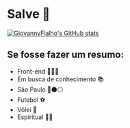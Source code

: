 # Salve 🚀

[![GiovannyFialho's GitHub stats](https://github-readme-stats.vercel.app/api?username=GiovannyFialho&theme=radical&show_icons=true)](https://github.com/anuraghazra/github-readme-stats)

## Se fosse fazer um resumo:
- Front-end 👨🏻‍💻
- Em busca de conhecimento 📚
- São Paulo 🔴⚫️⚪️
- Futebol ⚽️
- Vôlei 🏐
- Espiritual 🙏🏻
